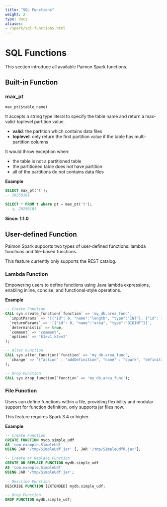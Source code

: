```yaml
---
title: "SQL Functions"
weight: 2
type: docs
aliases:
- /spark/sql-functions.html
---
```

<!--
Licensed to the Apache Software Foundation (ASF) under one
or more contributor license agreements.  See the NOTICE file
distributed with this work for additional information
regarding copyright ownership.  The ASF licenses this file
to you under the Apache License, Version 2.0 (the
"License"); you may not use this file except in compliance
with the License.  You may obtain a copy of the License at

  http://www.apache.org/licenses/LICENSE-2.0

Unless required by applicable law or agreed to in writing,
software distributed under the License is distributed on an
"AS IS" BASIS, WITHOUT WARRANTIES OR CONDITIONS OF ANY
KIND, either express or implied.  See the License for the
specific language governing permissions and limitations
under the License.
-->

# SQL Functions

This section introduce all available Paimon Spark functions.


## Built-in Function

### max_pt

`max_pt($table_name)`

It accepts a string type literal to specify the table name and return a max-valid-toplevel partition value.
- **valid**: the partition which contains data files
- **toplevel**: only return the first partition value if the table has multi-partition columns

It would throw exception when:
- the table is not a partitioned table
- the partitioned table does not have partition
- all of the partitions do not contains data files

**Example**

```sql
SELECT max_pt('t');
-- 20250101
 
SELECT * FROM t where pt = max_pt('t');
-- a, 20250101
```

**Since: 1.1.0**

## User-defined Function

Paimon Spark supports two types of user-defined functions: lambda functions and file-based functions.

This feature currently only supports the REST catalog.

### Lambda Function

Empowering users to define functions using Java lambda expressions, enabling inline, concise, and functional-style operations.

**Example**

```sql
-- Create Function
CALL sys.create_function(`function` => 'my_db.area_func',
  `inputParams` => '[{"id": 0, "name":"length", "type":"INT"}, {"id": 1, "name":"width", "type":"INT"}]',
  `returnParams` => '[{"id": 0, "name":"area", "type":"BIGINT"}]',
  `deterministic` => true,
  `comment` => 'comment',
  `options` => 'k1=v1,k2=v2'
);

-- Alter Function
CALL sys.alter_function(`function` => 'my_db.area_func',
  `change` => '{"action" : "addDefinition", "name" : "spark", "definition" : {"type" : "lambda", "definition" : "(Integer length, Integer width) -> { return (long) length * width; }", "language": "JAVA" } }'
);

-- Drop Function
CALL sys.drop_function(`function` => 'my_db.area_func');
```

### File Function

Users can define functions within a file, providing flexibility and modular support for function definition, only supports jar files now.

This feature requires Spark 3.4 or higher.

**Example**

```sql
-- Create Function
CREATE FUNCTION mydb.simple_udf
AS 'com.example.SimpleUdf' 
USING JAR '/tmp/SimpleUdf.jar' [, JAR '/tmp/SimpleUdfR.jar'];

-- Create or Replace Function
CREATE OR REPLACE FUNCTION mydb.simple_udf 
AS 'com.example.SimpleUdf'
USING JAR '/tmp/SimpleUdf.jar';
       
-- Describe Function
DESCRIBE FUNCTION [EXTENDED] mydb.simple_udf;

-- Drop Function
DROP FUNCTION mydb.simple_udf;
```
